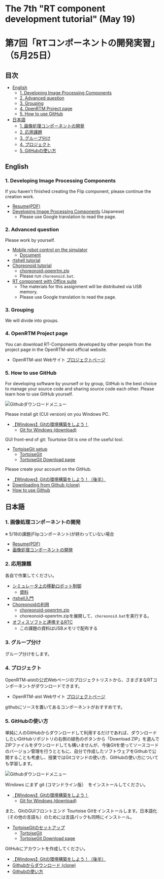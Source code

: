 # The 7th "RT component development tutorial" (May 19)
# 第7回「RTコンポーネントの開発実習」（5月25日）

## 目次
<!-- TOC -->

- [English](English)
  - [1. Developing Image Processing Components](#1-developing-image-processing-components)
  - [2. Advanced question](#2-advanced-question)
  - [3. Grouping](#3-grouping)
  - [4. OpenRTM Project page](#4-openrtm-project-page)
  - [5. How to use GitHub](#5-how-to-use-gitHub)
- [日本語](日本語)
  - [1. 画像処理コンポーネントの開発](#1-画像処理コンポーネントの開発)
  - [2. 応用課題](#2-応用課題)
  - [3. グループ分け](#3-グループ分け)
  - [4. プロジェクト](#4-プロジェクト)
  - [5. GitHubの使い方](#5-GitHubの使い方)


## English
### 1. Developing Image Processing Components

If you haven't finished creating the Flip component, please continue the creation work.

- [Resume(PDF)](220518_TMU_Ubiquitous_en.pdf)
- [Developing Image Processing Components](https://openrtm.org/openrtm/ja/node/7151) (Japanese)
  - Please use Google translation to read the page.

### 2. Advanced question

Please work by yourself.

- [Mobile robot control on the simulator](https://openrtm.org/openrtm/ja/node/6550)
  - [Document](https://github.com/OpenRTM/RTM_Tutorial/releases/download/online_0.3/RTM_Tutorial.zip)
- [rtshell tutorial](https://openrtm.org/openrtm/ja/node/7097)
- [Choreonoid tutorial](https://openrtm.org/openrtm/ja/node/6396)
  - [choreonoid-openrtm.zip](https://github.com/Nobu19800/OpenRTMPythonPlugin/releases/download/0.0.0/choreonoid-openrtm.zip)
  - Please run `choreonoid.bat`.
- [RT component with Office suite](https://openrtm.org/openrtm/ja/node/6586)
  - The materials for this assignment will be distributed via USB memory.
  - Please use Google translation to read the page.

### 3. Grouping
We will divide into groups.

### 4. OpenRTM Project page

You can download RT-Components developed by other people from the project page in the OpenRTM-aist official website.

- OpenRTM-aist Webサイト [プロジェクトページ](https://openrtm.org/openrtm/ja/content/rt%E3%82%B3%E3%83%B3%E3%83%9D%E3%83%BC%E3%83%8D%E3%83%B3%E3%83%88)

### 5. How to use GitHub

For developing software by yourself or by group, GitHub is the best choice to manage your source code and sharing source code each other.
Please learn how to use GitHub yourself.

![Githubダウンロードメニュー](https://user-images.githubusercontent.com/11814060/83472077-57637280-a4c1-11ea-857f-a5e3452a4bb5.png)


Please install git (CUI version) on you Windows PC.

- [【Windows】Gitの環境構築をしよう！](https://prog-8.com/docs/git-env-win)
  - [Git for Windows (download)](https://git-for-windows.github.io/)

GUI front-end of git: Tourtoise Git is one of the useful tool.

- [TortoiseGit setup](https://qiita.com/SkyLaptor/items/6347f38c8c010f4d5bd2)
  - [TortoiseGit](https://tortoisegit.org/)
  - [TortoiseGit Download page](https://tortoisegit.org/download/)
  
Please create your account on the GitHub.

- [【Windows】Gitの環境構築をしよう！（後半）](https://prog-8.com/docs/git-env-win)
- [Downloading from Github (clone)](https://qiita.com/masamitsu-konya/items/abb572337156e4d003cf)
- [How to use Github](https://qiita.com/nnahito/items/565f8755e70c51532459)


## 日本語
### 1. 画像処理コンポーネントの開発

※ 5/18の課題(Flipコンポーネント)が終わっていない場合

- [Resume(PDF)](220518_TMU_Ubiquitous_en.pdf)
- [画像処理コンポーネントの開発](https://openrtm.org/openrtm/ja/node/7151)


### 2. 応用課題

各自で作業してください。

- [シミュレータ上の移動ロボット制御](https://openrtm.org/openrtm/ja/node/6550)
  - [資料](https://github.com/OpenRTM/RTM_Tutorial/releases/download/online_0.3/RTM_Tutorial.zip)
- [rtshell入門](https://openrtm.org/openrtm/ja/node/7097)
- [Choreonoidの利用](https://openrtm.org/openrtm/ja/node/6396)
  - [choreonoid-openrtm.zip](https://github.com/Nobu19800/OpenRTMPythonPlugin/releases/download/0.0.0/choreonoid-openrtm.zip)
  - choreonoid-openrtm.zipを展開して、`choreonoid.bat`を実行する。
- [オフィスソフトと連携するRTC](https://openrtm.org/openrtm/ja/node/6586)
  - この課題の資料はUSBメモリで配布する


### 3. グループ分け

グループ分けをします。


### 4. プロジェクト

OpenRTM-aistの公式Webページのプロジェクトリストから、さまざまなRTコンポーネントがダウンロードできます。

- OpenRTM-aist Webサイト [プロジェクトページ](https://openrtm.org/openrtm/ja/content/rt%E3%82%B3%E3%83%B3%E3%83%9D%E3%83%BC%E3%83%8D%E3%83%B3%E3%83%88)

githubにソースを置いてあるコンポーネントがおすすめです。

### 5. GitHubの使い方

単純に人のGitHubからダウンロードして利用するだけであれば、ダウンロードしたいGitHubリポジトリの右側の緑色のボタンから「Download ZIP」を選んでZIPファイルをダウンロードしても構いませんが、今後Gitを使ってソースコードのバージョン管理を行うとともに、自分で作成したソフトウェアをGithubで公開することも考慮し、授業ではGitコマンドの使い方、GitHubの使い方についても学習します。

![Githubダウンロードメニュー](https://user-images.githubusercontent.com/11814060/83472077-57637280-a4c1-11ea-857f-a5e3452a4bb5.png)


Windows にまず git (コマンドライン版）　をインストールしてください。

- [【Windows】Gitの環境構築をしよう！](https://prog-8.com/docs/git-env-win)
  - [Git for Windows (download)](https://git-for-windows.github.io/)

また、GitのGUIフロントエンド Tourtoise Gitをインストールします。日本語化（その他の言語も）のためには言語パックも同時にインストール。

- [TortoiseGitのセットアップ](https://qiita.com/SkyLaptor/items/6347f38c8c010f4d5bd2)
  - [TortoiseGit](https://tortoisegit.org/)
  - [TortoiseGit Download page](https://tortoisegit.org/download/)
  
GitHubにアカウントを作成してください。

- [【Windows】Gitの環境構築をしよう！（後半）](https://prog-8.com/docs/git-env-win)
- [Githubからダウンロード (clone)](https://qiita.com/masamitsu-konya/items/abb572337156e4d003cf)
- [Githubの使い方](https://qiita.com/nnahito/items/565f8755e70c51532459)
